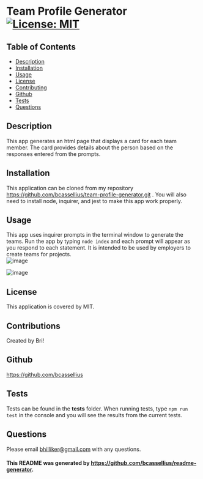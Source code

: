 # Team Profile Generator [![License: MIT](https://img.shields.io/badge/License-MIT-yellow.svg)](https://opensource.org/licenses/MIT)

## Table of Contents
* [Description](#description)
* [Installation](#installation)
* [Usage](#usage)
* [License](#license)
* [Contributing](#contributing)
* [Github](#github)
* [Tests](#tests)
* [Questions](#questions)

<a name='description'></a>
## Description
This app generates an html page that displays a card for each team member. The card provides details about the person based on the responses entered from the prompts.

<a name='installation'></a>
## Installation
This application can be cloned from my repository https://github.com/bcassellius/team-profile-generator.git . You will also need to install node, inquirer, and jest to make this app work properly.

<a name='usage'></a>
## Usage
This app uses inquirer prompts in the terminal window to generate the teams. Run the app by typing `node index` and each prompt will appear as you respond to each statement. It is intended to be used by employers to create teams for projects.
<br>![image](https://user-images.githubusercontent.com/83994997/128661329-f88faac6-2685-4ffa-9694-446e94843e7e.png)

![image](https://user-images.githubusercontent.com/83994997/128660686-08963b2c-5e50-4a34-baa8-e366edb6a6d6.png)


<a name='license'></a>
## License
This application is covered by MIT.

<a name='contributing'></a>
## Contributions
Created by Bri!

<a name='github'></a>
## Github
https://github.com/bcassellius

<a name='tests'></a>
## Tests
Tests can be found in the __tests__ folder. When running tests, type `npm run test` in the console and you will see the results from the current tests.

<a name='questions'></a>
## Questions
Please email bhilliker@gmail.com with any questions. 

#### This README was generated by https://github.com/bcassellius/readme-generator.
  
